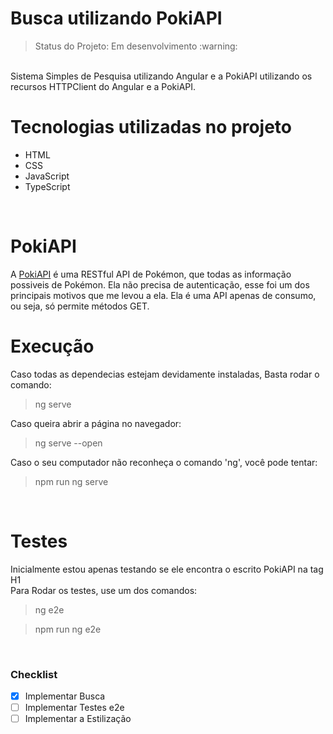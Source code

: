 
<h1>Busca utilizando PokiAPI</h1>
<blockquote>Status do Projeto: Em desenvolvimento :warning: </blockquote>
<br>
Sistema Simples de Pesquisa utilizando Angular e a PokiAPI
utilizando os recursos HTTPClient do Angular e a PokiAPI.
<br>
<h1>Tecnologias utilizadas no projeto</h1>
<ul>
<li>HTML</li>
<li>CSS</li>
<li>JavaScript</li>
<li>TypeScript</li>
</ul>
<br>
<h1>PokiAPI</h1>
A <a href="https://pokeapi.co/">PokiAPI</a> é uma RESTful API de Pokémon, que todas as informação possiveis de Pokémon.
Ela não precisa de autenticação, esse foi um dos principais motivos que me levou a ela.
Ela é uma API apenas de consumo, ou seja, só permite métodos GET.
<br>
<h1>Execução</h1>
Caso todas as dependecias estejam devidamente instaladas, Basta rodar o comando: 
<blockquote>	ng serve </blockquote>

Caso queira abrir a página no navegador:
<blockquote>    ng serve --open </blockquote>

Caso o seu computador não reconheça o comando 'ng', você pode tentar:
 <blockquote>   npm run ng serve </blockquote>

<br>

<h1>Testes</h1>
Inicialmente estou apenas testando se ele encontra o escrito PokiAPI na tag H1 <br>
Para Rodar os testes, use um dos comandos: <br>
 <blockquote>   ng e2e  </blockquote> 
 <blockquote>   npm run ng e2e  </blockquote>
   
<br>

### Checklist


- [x] Implementar Busca	
- [ ] Implementar Testes e2e
- [ ] Implementar a Estilização
